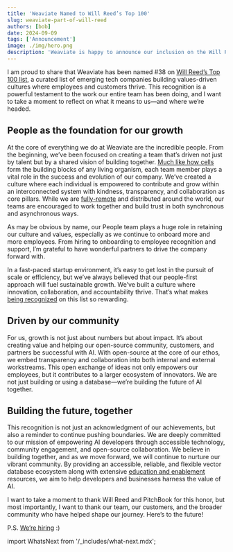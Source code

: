 ```yaml
---
title: 'Weaviate Named to Will Reed’s Top 100'
slug: weaviate-part-of-will-reed
authors: [bob]
date: 2024-09-09
tags: ['Announcement']
image: ./img/hero.png
description: 'Weaviate is happy to announce our inclusion on the Will Reed's Top 100!'
---
```


I am proud to share that Weaviate has been named #38 on [Will Reed’s Top 100 list](https://www.willreedstop100.com/), a curated list of emerging tech companies building values-driven cultures where employees and customers thrive. This recognition is a powerful testament to the work our entire team has been doing, and I want to take a moment to reflect on what it means to us—and where we’re headed.

## People as the foundation for our growth 
At the core of everything we do at Weaviate are the incredible people. From the beginning, we’ve been focused on creating a team that’s driven not just by talent but by a shared vision of building together. [Much like how cells](/company/playbook/cell-theory-planning-for-organic-growth) form the building blocks of any living organism, each team member plays a vital role in the success and evolution of our company. We’ve created a culture where each individual is empowered to contribute and grow within an interconnected system with kindness, transparency, and collaboration as core pillars. While we are [fully-remote](/company/remote) and distributed around the world, our teams are encouraged to work together and build trust in both synchronous and asynchronous ways. 

As may be obvious by name, our People team plays a huge role in retaining our culture and values, especially as we continue to onboard more and more employees. From hiring to onboarding to employee recognition and support, I’m grateful to have wonderful partners to drive the company forward with. 

In a fast-paced startup environment, it’s easy to get lost in the pursuit of scale or efficiency, but we’ve always believed that our people-first approach will fuel sustainable growth. We’ve built a culture where innovation, collaboration, and accountability thrive. That’s what makes [being recognized](https://www.willreedstop100.com/) on this list so rewarding.

## Driven by our community 
For us, growth is not just about numbers but about impact. It’s about creating value and helping our open-source community, customers, and partners be successful with AI. With open-source at the core of our ethos, we embed transparency and collaboration into both internal and external workstreams. This open exchange of ideas not only empowers our employees, but it contributes to a larger ecosystem of innovators. We are not just building or using a database—we’re building the future of AI together.

## Building the future, together
This recognition is not just an acknowledgment of our achievements, but also a reminder to continue pushing boundaries. We are deeply committed to our mission of empowering AI developers through accessible technology, community engagement, and open-source collaboration. We believe in building together, and as we move forward, we will continue to nurture our vibrant community. By providing an accessible, reliable, and flexible vector database ecosystem along with extensive [education and enablement](/deployment/enablement) resources, we aim to help developers and businesses harness the value of AI. 

I want to take a moment to thank Will Reed and PitchBook for this honor, but most importantly, I want to thank our team, our customers, and the broader community who have helped shape our journey. Here’s to the future! 

P.S. [We’re hiring](/company/careers) :) 


import WhatsNext from '/_includes/what-next.mdx';

<WhatsNext />